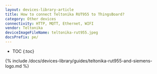 ```yaml
---
layout: devices-library-article
title: How to connect Teltonika RUT955 to ThingsBoard?
category: Other devices
connectivity: HTTP, MQTT, Ethernet, WIFI
vendor: Teltonika
deviceImageFileName: teltonika-rut955.jpeg
docsPrefix: pe/
---
```



* TOC
{:toc}

{% include /docs/devices-library/guides/teltonika-rut955-and-siemens-logo.md %}